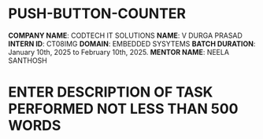 # PUSH-BUTTON-COUNTER
**COMPANY NAME**: CODTECH IT SOLUTIONS
**NAME**: V DURGA PRASAD
**INTERN ID**: CT08IMG
**DOMAIN**: EMBEDDED SYSYTEMS
**BATCH DURATION**: January 10th, 2025 to February 10th, 2025.
**MENTOR NAME**: NEELA SANTHOSH

# ENTER DESCRIPTION OF TASK PERFORMED NOT LESS THAN 500 WORDS
